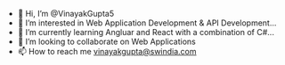 - 👋 Hi, I’m @VinayakGupta5
- 👀 I’m interested in Web Application Development & API Development...
- 🌱 I’m currently learning Angluar and React with a combination of C#...
- 💞️ I’m looking to collaborate on Web Applications
- 📫 How to reach me vinayakgupta@swindia.com

<!---
VinayakGupta5/VinayakGupta5 is a ✨ special ✨ repository because its `README.md` (this file) appears on your GitHub profile.
You can click the Preview link to take a look at your changes.
--->
